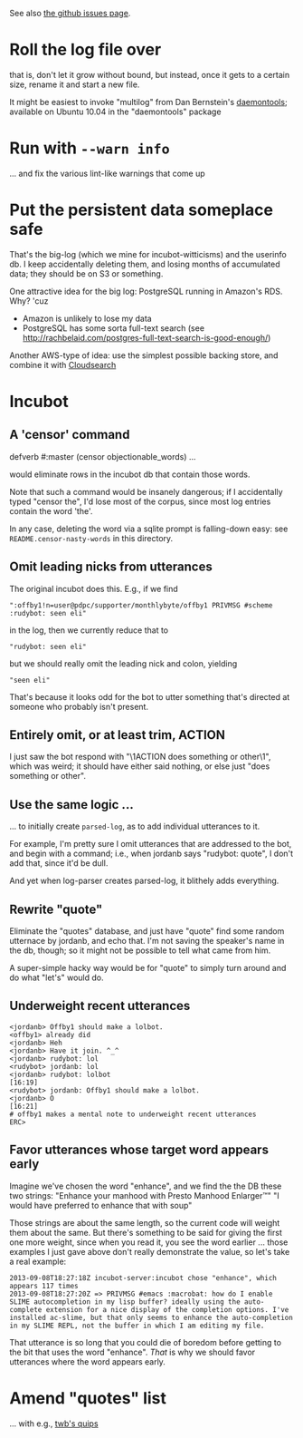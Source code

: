 See also [the github issues page](https://github.com/offby1/rudybot/issues).

# Roll the log file over
that is, don't let it grow without bound, but instead, once it gets to
a certain size, rename it and start a new file.

It might be easiest to invoke "multilog" from Dan Bernstein's
[daemontools](http://cr.yp.to/daemontools/daemontools-0.76.tar.gz);
available on Ubuntu 10.04 in the "daemontools" package

# Run with `--warn info`
... and fix the various lint-like warnings that come up

# Put the persistent data someplace safe
That's the big-log (which we mine for incubot-witticisms) and the
userinfo db.  I keep accidentally deleting them, and losing months of
accumulated data; they should be on S3 or something.

One attractive idea for the big log: PostgreSQL running in Amazon's
RDS.  Why?  'cuz

- Amazon is unlikely to lose my data
- PostgreSQL has some sorta full-text search (see http://rachbelaid.com/postgres-full-text-search-is-good-enough/)

Another AWS-type of idea: use the simplest possible backing store, and
combine it with
[Cloudsearch](http://docs.aws.amazon.com/cloudsearch/latest/developerguide/what-is-cloudsearch.html)

# Incubot
## A 'censor' command
defverb #:master (censor objectionable_words) ...

would eliminate rows in the incubot db that contain those words.

Note that such a command would be insanely dangerous; if I
accidentally typed "censor the", I'd lose most of the corpus, since
most log entries contain the word 'the'.

In any case, deleting the word via a sqlite prompt is falling-down
easy: see `README.censor-nasty-words` in this directory.

## Omit leading nicks from utterances
The original incubot does this.  E.g., if we find

    ":offby1!n=user@pdpc/supporter/monthlybyte/offby1 PRIVMSG #scheme :rudybot: seen eli"

in the log, then we currently reduce that to

    "rudybot: seen eli"

but we should really omit the leading nick and colon, yielding

    "seen eli"

That's because it looks odd for the bot to utter something that's
directed at someone who probably isn't present.

## Entirely omit, or at least trim, ACTION
I just saw the bot respond with "\1ACTION does something or other\1",
which was weird; it should have either said nothing, or else just
"does something or other".

## Use the same logic ...
... to initially create `parsed-log`, as to add individual utterances
to it.

For example, I'm pretty sure I omit utterances that are addressed to
the bot, and begin with a command; i.e., when jordanb says "rudybot:
quote", I don't add that, since it'd be dull.

And yet when log-parser creates parsed-log, it blithely adds
everything.

## Rewrite "quote"

Eliminate the "quotes" database, and just have "quote" find some
random utternace by jordanb, and echo that.  I'm not saving the
speaker's name in the db, though; so it might not be possible to tell
what came from him.

A super-simple hacky way would be for "quote" to simply turn around
and do what "let's" would do.

## Underweight recent utterances

    <jordanb> Offby1 should make a lolbot.
    <offby1> already did
    <jordanb> Heh
    <jordanb> Have it join. ^_^
    <jordanb> rudybot: lol
    <rudybot> jordanb: lol
    <jordanb> rudybot: lolbot                                                                                           [16:19]
    <rudybot> jordanb: Offby1 should make a lolbot.
    <jordanb> O                                                                                                         [16:21]
    # offby1 makes a mental note to underweight recent utterances
    ERC>

## Favor utterances whose target word appears early
Imagine we've chosen the word "enhance", and we find the the DB these two strings:
"Enhance your manhood with Presto Manhood Enlarger™"
"I would have preferred to enhance that with soup"

Those strings are about the same length, so the current code will
weight them about the same.  But there's something to be said for
giving the first one more weight, since when you read it, you see the
word earlier ... those examples I just gave above don't really
demonstrate the value, so let's take a real example:

    2013-09-08T18:27:18Z incubot-server:incubot chose "enhance", which appears 117 times
    2013-09-08T18:27:20Z => PRIVMSG #emacs :macrobat: how do I enable SLIME autocompletion in my lisp buffer? ideally using the auto-complete extension for a nice display of the completion options. I've installed ac-slime, but that only seems to enhance the auto-completion in my SLIME REPL, not the buffer in which I am editing my file.

That utterance is so long that you could die of boredom before getting
to the bit that uses the word "enhance".  _That_ is why we should
favor utterances where the word appears early.

# Amend "quotes" list

... with e.g., [twb's quips](http://www.cyber.com.au/~twb/fortunes/emacs.quip)

